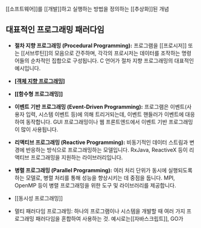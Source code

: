 [[소프트웨어]]를 [[개발]]하고 실행하는 방법을 정의하는 [[추상화]]된 개념

## 대표적인 프로그래밍 패러다임

- **절차 지향 프로그래밍 (Procedural Programming):** 프로그램을 [[프로시저]] 또는 [[서브루틴]]의 모음으로 간주하며, 각각의 프로시저는 데이터를 조작하는 명령어들의 순차적인 집합으로 구성됩니다. C 언어가 절차 지향 프로그래밍의 대표적인 예시입니다.
    
- **[[객체 지향 프로그래밍]]([[OOP]])**
    
- **[[함수형 프로그래밍]]**
    
- **이벤트 기반 프로그래밍 (Event-Driven Programming):** 프로그램은 이벤트(사용자 입력, 시스템 이벤트 등)에 의해 트리거되는데, 이벤트 핸들러가 이벤트에 대응하여 동작합니다. GUI 프로그래밍이나 웹 프론트엔드에서 이벤트 기반 프로그래밍이 많이 사용됩니다.
    
- **리액티브 프로그래밍 (Reactive Programming):** 비동기적인 데이터 스트림과 변경에 반응하는 방식으로 프로그래밍하는 모델입니다. RxJava, ReactiveX 등이 리액티브 프로그래밍을 지원하는 라이브러리입니다.
    
- **병렬 프로그래밍 (Parallel Programming):** 여러 처리 단위가 동시에 실행되도록 하는 모델로, 병렬 처리를 통해 성능을 향상시키는 데 중점을 둡니다. MPI, OpenMP 등이 병렬 프로그래밍을 위한 도구 및 라이브러리를 제공합니다.
	
- [[동시성 프로그래밍]]
	
- 멀티 패러다임 프로그래밍: 하나의 프로그램이나 시스템을 개발할 때 여러 가지 프로그래밍 패러다임을 혼합하여 사용하는 것. 예시로는[[자바스크립트]], GO가 